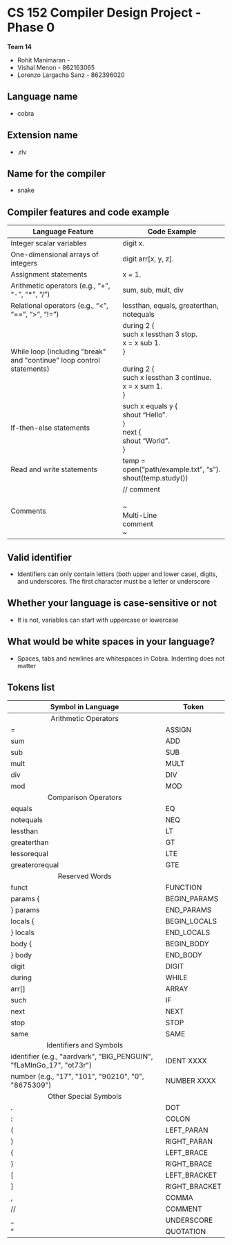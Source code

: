 # CS 152 Compiler Design Project - Phase 0

**Team 14**
* Rohit Manimaran - 
* Vishal Menon - 862163065
* Lorenzo Largacha Sanz - 862396020

## Language name
* cobra

## Extension name
* .rlv

## Name for the compiler
* snake

## Compiler features and code example
| Language Feature                                                      | Code Example                                                                                                                     |
|-----------------------------------------------------------------------|----------------------------------------------------------------------------------------------------------------------------------|
| Integer scalar variables                                              | digit x.                                                                                                                         |
| One-dimensional arrays of integers                                    | digit arr[x, y, z].                                                                                                              |
| Assignment statements                                                 | x = 1.                                                                                                                           |
| Arithmetic operators (e.g., “+”, “-”, “*”, “/”)                       | sum, sub, mult, div                                                                                                              | 
| Relational operators (e.g., “<”, “==”, “>”, “!=”)                     | lessthan, equals, greaterthan, notequals                                                                                         |
| While loop (including "break" and "continue" loop control statements) | during 2 {<br>such x lessthan 3 stop.<br>x = x sub 1.<br>}<br><br>during 2 {<br>such x lessthan 3 continue.<br>x = x sum 1.<br>} |
| If-then-else statements                                               | such x equals y {<br>shout “Hello”.<br>}<br>next {<br>shout “World”.<br>}                                                        |
| Read and write statements                                             | temp = open(“path/example.txt”, “s”).<br>shout(temp.study())                                                                     |
| Comments                                                              | // comment<br><br>~<br>Multi-Line<br>comment<br>~                                                                                |

## Valid identifier
* Identifiers can only contain letters (both upper and lower case), digits, and underscores. The first character must be a letter or underscore

## Whether your language is case-sensitive or not
* It is not, variables can start with uppercase or lowercase

## What would be white spaces in your language?
* Spaces, tabs and newlines are whitespaces in Cobra. Indenting does not matter

## Tokens list
| Symbol in Language                                                   | Token         |
|----------------------------------------------------------------------|---------------|
| <center> Arithmetic Operators </center>                              |               |
| =                                                                    | ASSIGN        |
| sum                                                                  | ADD           | 
| sub                                                                  | SUB           |
| mult                                                                 | MULT          | 
| div                                                                  | DIV           | 
| mod                                                                  | MOD           |
| <center> Comparison Operators </center>                              |               | 
| equals                                                               | EQ            | 
| notequals                                                            | NEQ           |
| lessthan                                                             | LT            | 
| greaterthan                                                          | GT            | 
| lessorequal                                                          | LTE           |
| greaterorequal                                                       | GTE           | 
| <center> Reserved Words </center>                                    |               |
| funct                                                                | FUNCTION      | 
| params {                                                             | BEGIN_PARAMS  | 
| } params                                                             | END_PARAMS    |
| locals {                                                             | BEGIN_LOCALS  |
| } locals                                                             | END_LOCALS    |
| body {                                                               | BEGIN_BODY    |
| } body                                                               | END_BODY      |
| digit                                                                | DIGIT         |
| during                                                               | WHILE         | 
| arr[]                                                                | ARRAY         |
| such                                                                 | IF            | 
| next                                                                 | NEXT          |
| stop                                                                 | STOP          |
| same                                                                 | SAME          |
| <center> Identifiers and Symbols </center>                           |               | 
| identifier (e.g., "aardvark", "BIG_PENGUIN", "fLaMInGo_17", "ot73r") | IDENT XXXX    | 
| number (e.g., "17", "101", "90210", "0", "8675309")                  | NUMBER XXXX   | 
| <center> Other Special Symbols </center>                             |               | 
| .                                                                    | DOT           |
| :                                                                    | COLON         |
| (                                                                    | LEFT_PARAN    |
| )                                                                    | RIGHT_PARAN   |
| {                                                                    | LEFT_BRACE    |
| }                                                                    | RIGHT_BRACE   | 
| [                                                                    | LEFT_BRACKET  | 
| ]                                                                    | RIGHT_BRACKET |
| ,                                                                    | COMMA         |
| //                                                                   | COMMENT       |
| _                                                                    | UNDERSCORE    |
| "                                                                    | QUOTATION     |

